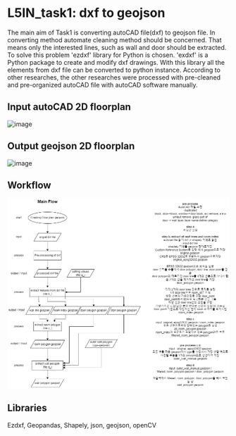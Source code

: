 # L5IN_task1: dxf to geojson
 The main aim of Task1 is converting autoCAD file(dxf) to geojson file. In converting method automate cleaning method should be concerned. That means only the interested lines, such as wall and door should be extracted. To solve this problem 'ezdxf' library for Python is chosen. 'exdxf' is a Python package to create and modify dxf drawings. With this library all the elements from dxf file can be converted to python instance. According to other researches, the other researches were processed with pre-cleaned and pre-organized autoCAD file with autoCAD software manually.

## Input autoCAD 2D floorplan
![image](https://user-images.githubusercontent.com/36185863/146599197-d2d3bb14-1dc3-4afa-a9ba-904a4fff6cf7.png)

## Output geojson 2D floorplan
![image](https://user-images.githubusercontent.com/36185863/146599240-a79d8ea8-4d7b-4b04-a0b9-8810acc17ca4.png)

## Workflow
![image](https://github.com/chungkang/L5IN_task1/blob/main/flow_chart.drawio.png)

## Libraries
Ezdxf, Geopandas, Shapely, json, geojson, openCV
